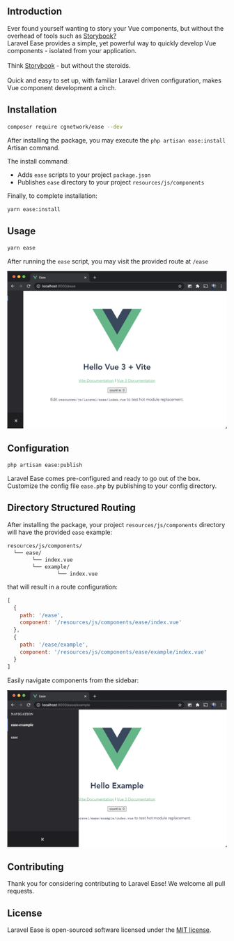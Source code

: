 ## Introduction

Ever found yourself wanting to story your Vue components, but without the overhead of tools such as [Storybook?](https://storybook.js.org/)
<br/>
Laravel Ease provides a simple, yet powerful way to quickly develop Vue components - isolated from your application.
<br/>
<br/>
Think [Storybook](https://storybook.js.org/) - but without the steroids.
<br/>
<br/>
Quick and easy to set up, with familiar Laravel driven configuration, makes Vue component development a cinch.

## Installation

```bash
composer require cgnetwork/ease --dev
```

After installing the package, you may execute the `php artisan ease:install` Artisan command.

The install command:

* Adds `ease` scripts to your project `package.json`
* Publishes `ease` directory to your project `resources/js/components`

Finally, to complete installation:
```bash
yarn ease:install
```

## Usage

```bash
yarn ease
```

After running the `ease` script, you may visit the provided route at `/ease`

![index.vue](https://raw.githubusercontent.com/cgnetwork/laravel-ease/master/docs/index.vue.png)

## Configuration

```bash
php artisan ease:publish
```

Laravel Ease comes pre-configured and ready to go out of the box. Customize the config file `ease.php` by publishing to your config directory.

## Directory Structured Routing

After installing the package, your project `resources/js/components` directory will have the provided `ease` example:

```
resources/js/components/
  └── ease/
        └── index.vue
        └── example/
                └── index.vue
```

that will result in a route configuration:

```js
[
  {
    path: '/ease',
    component: '/resources/js/components/ease/index.vue'
  },
  {
    path: '/ease/example',
    component: '/resources/js/components/ease/example/index.vue'
  }
]
```

Easily navigate components from the sidebar:

![example.index.vue](https://raw.githubusercontent.com/cgnetwork/laravel-ease/master/docs/example.index.vue.png)

## Contributing

Thank you for considering contributing to Laravel Ease! We welcome all pull requests.

## License

Laravel Ease is open-sourced software licensed under the [MIT license](https://github.com/cgnetwork/laravel-ease/blob/master/LICENSE).
